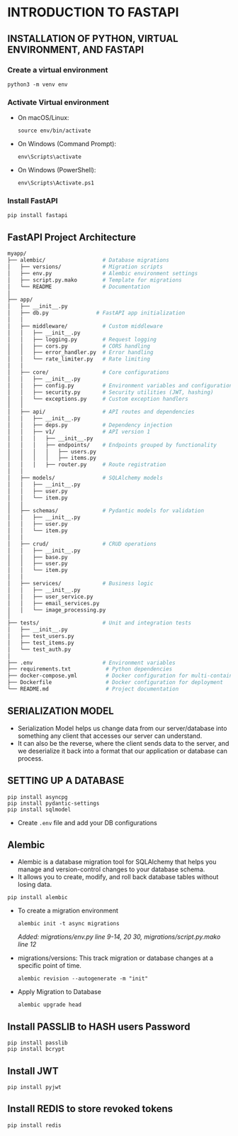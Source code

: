 # INTRODUCTION TO FASTAPI

## INSTALLATION OF PYTHON, VIRTUAL ENVIRONMENT, AND FASTAPI

### Create a virtual environment 

```commandline
python3 -m venv env
```

### Activate Virtual environment

- On macOS/Linux:
    ```commandline
    source env/bin/activate
    ```

- On Windows (Command Prompt):
    ```commandline
    env\Scripts\activate
    ```
  
- On Windows (PowerShell):
    ```commandline
    env\Scripts\Activate.ps1
    ```

### Install FastAPI

```commandline
pip install fastapi
```

## FastAPI Project Architecture

```bash
myapp/
├── alembic/                  # Database migrations
│   ├── versions/             # Migration scripts
│   ├── env.py                # Alembic environment settings
│   ├── script.py.mako        # Template for migrations
│   └── README                # Documentation
│
├── app/
│   ├── __init__.py
│   ├── db.py               # FastAPI app initialization
│   │
│   ├── middleware/           # Custom middleware
│   │   ├── __init__.py
│   │   ├── logging.py        # Request logging
│   │   ├── cors.py           # CORS handling
│   │   ├── error_handler.py  # Error handling
│   │   └── rate_limiter.py   # Rate limiting
│   │
│   ├── core/                 # Core configurations
│   │   ├── __init__.py
│   │   ├── config.py         # Environment variables and configuration
│   │   ├── security.py       # Security utilities (JWT, hashing)
│   │   └── exceptions.py     # Custom exception handlers
│   │
│   ├── api/                  # API routes and dependencies
│   │   ├── __init__.py
│   │   ├── deps.py           # Dependency injection
│   │   ├── v1/               # API version 1
│   │   │   ├── __init__.py
│   │   │   ├── endpoints/    # Endpoints grouped by functionality
│   │   │   │   ├── users.py
│   │   │   │   ├── items.py
│   │   │   ├── router.py     # Route registration
│   │
│   ├── models/               # SQLAlchemy models
│   │   ├── __init__.py
│   │   ├── user.py
│   │   └── item.py
│   │
│   ├── schemas/              # Pydantic models for validation
│   │   ├── __init__.py
│   │   ├── user.py
│   │   └── item.py
│   │
│   ├── crud/                 # CRUD operations
│   │   ├── __init__.py
│   │   ├── base.py
│   │   ├── user.py
│   │   └── item.py
│   │
│   ├── services/             # Business logic
│   │   ├── __init__.py
│   │   ├── user_service.py
│   │   ├── email_services.py
│   │   └── image_processing.py
│
├── tests/                    # Unit and integration tests
│   ├── __init__.py
│   ├── test_users.py
│   ├── test_items.py
│   └── test_auth.py
│
├── .env                      # Environment variables
├── requirements.txt           # Python dependencies
├── docker-compose.yml         # Docker configuration for multi-container setup
├── Dockerfile                 # Docker configuration for deployment
└── README.md                  # Project documentation

```

## SERIALIZATION MODEL

- Serialization Model helps us change data from our server/database into something any client that accesses our server can understand.
- It can also be the reverse, where the client sends data to the server, and we deserialize it back into a format that our application or database can process.

## SETTING UP A DATABASE

```commandline
pip install asyncpg
pip install pydantic-settings
pip install sqlmodel
```

- Create `.env` file and add your DB configurations

## Alembic

- Alembic is a database migration tool for SQLAlchemy that helps you manage and version-control changes to your database schema. 
- It allows you to create, modify, and roll back database tables without losing data.

```commandline
pip install alembic
```

- To create a migration environment

  ```commandline
  alembic init -t async migrations
  ```
  
  *Added: migrations/env.py line 9-14, 20 30, migrations/script.py.mako line 12*


- migrations/versions: This track migration or database changes at a specific point of time.

  ```commandline
  alembic revision --autogenerate -m "init"
  ```

- Apply Migration to Database

  ```commandline
  alembic upgrade head
  ```
  
## Install PASSLIB to HASH users Password

```commandline
pip install passlib
pip install bcrypt
```
  
## Install JWT

```commandline
pip install pyjwt
```
  
## Install REDIS to store revoked tokens

```commandline
pip install redis
```